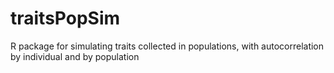 # traitsPopSim
R package for simulating traits collected in populations, with autocorrelation by individual and by population
